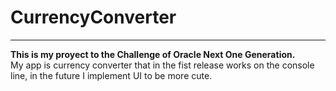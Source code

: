 # CurrencyConverter
----
__This is my proyect to the Challenge of Oracle Next One Generation.__  
My app is currency converter that in the fist release works on the console line, in the future I implement UI to be more cute.

